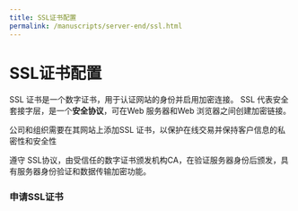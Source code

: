 ```yaml
---
title: SSL证书配置
permalink: /manuscripts/server-end/ssl.html
---
```



# SSL证书配置

SSL 证书是一个数字证书，用于认证网站的身份并启用加密连接。
SSL 代表安全套接字层，是一个**安全协议**，可在Web 服务器和Web 浏览器之间创建加密链接。

公司和组织需要在其网站上添加SSL 证书，以保护在线交易并保持客户信息的私密性和安全性

遵守 SSL协议，由受信任的数字证书颁发机构CA，在验证服务器身份后颁发，具有服务器身份验证和数据传输加密功能。

### 申请SSL证书
